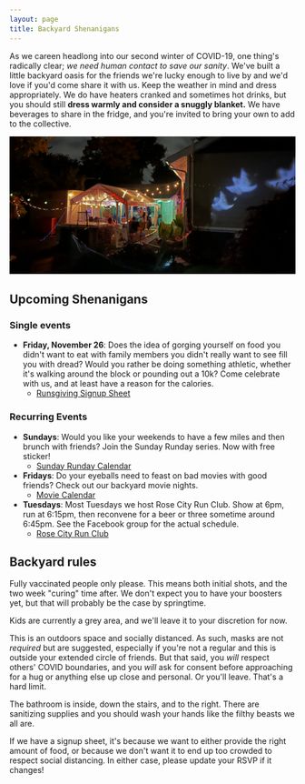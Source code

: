```yaml
---
layout: page
title: Backyard Shenanigans
---
```


As we careen headlong into our second winter of COVID-19, one thing's radically
clear; _we need human contact to save our sanity_. We've built a little backyard
 oasis for the friends we're lucky enough to live by and we'd love if you'd come
share it with us. Keep the weather in mind and dress appropriately. We do have
heaters cranked and sometimes hot drinks, but you should still **dress warmly and
consider a snuggly blanket.** We have beverages to share in the fridge, and you're
invited to bring your own to add to the collective.

![Backyard photo with Josh singing spooky karaoke](/assets/images/backyard.jpg)

## Upcoming Shenanigans

### Single events

* **Friday, November 26**: Does the idea of gorging yourself on food you didn't want to eat with family members you didn't really want to see fill you with dread? Would you rather be doing something athletic, whether it's walking around the block or pounding out a 10k? Come celebrate with us, and at least have a reason for the calories.
  * [Runsgiving Signup Sheet]()

### Recurring Events

* **Sundays**: Would you like your weekends to have a few miles and then brunch with friends? Join the Sunday Runday series. Now with free sticker!
  * [Sunday Runday Calendar](https://docs.google.com/spreadsheets/d/1vaZP-1-Cidej-ZpI9iUCag8tfy696miAw6JF9BaVmnc/edit?usp=sharing)
* **Fridays**: Do your eyeballs need to feast on bad movies with good friends? Check out our backyard movie nights.
  * [Movie Calendar]()
* **Tuesdays**: Most Tuesdays we host Rose City Run Club. Show at 6pm, run at 6:15pm, then reconvene for a beer or three sometime around 6:45pm. See the Facebook group for the actual schedule.
  * [Rose City Run Club](https://www.facebook.com/groups/RoseCityRunClub)



## Backyard rules

Fully vaccinated people only please. This means both initial shots, and the two
week "curing" time after. We don't expect you to have your boosters yet, but
that will probably be the case by springtime.

Kids are currently a grey area, and we'll leave it to your discretion for now.

This is an outdoors space and socially distanced. As such, masks are not
_required_ but are suggested, especially if you're not a regular and this is
outside your extended circle of friends. But that said, you _will_ respect
others' COVID boundaries, and you _will_ ask for consent before approaching for
a hug or anything else up close and personal. Or you'll leave. That's a hard
limit.

The bathroom is inside, down the stairs, and to the right. There are sanitizing
supplies and you should wash your hands like the filthy beasts we all are.

If we have a signup sheet, it's because we want to either provide the right
amount of food, or because we don't want it to end up too crowded to respect
social distancing. In either case, please update your RSVP if it changes!


